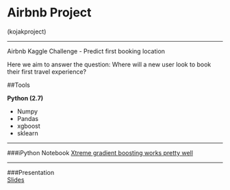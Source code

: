 # Airbnb Project 
(kojakproject)

_________________________________
Airbnb Kaggle Challenge - Predict first booking location
  
Here we aim to answer the question: Where will a new user look to book their first travel experience?

##Tools

**Python (2.7)**

* Numpy
* Pandas
* xgboost
* sklearn
____________________________________________________________
###iPython Notebook
[Xtreme gradient boosting works pretty well](./airbnb/airbnb_kojak.ipynb)

__________________________________

###Presentation  
[Slides](./presentation/airbnb_final_mzhang.pdf)